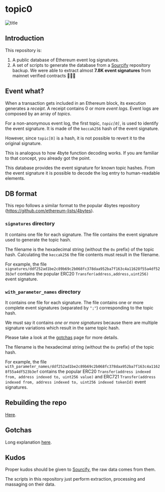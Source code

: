 # topic0

![title](./docs/title.png)

## Introduction

This repository is:

1. A public database of Ethereum event log signatures.
2. A set of scripts to generate the database from a [Sourcify](https://github.com/ethereum/sourcify) repository backup. We were able to extract almost __7.8K event signatures__ from mainnet verified contracts 🎉🎉🎉

## Event what?

When a transaction gets included in an Ethereum block, its execution generates a _receipt_. A receipt contains 0 or more _event logs_. Event logs are composed by an array of _topics_.

For a non-anonymous event log, the first topic, _`topic[0]`_, is used to identify the event signature. It is made of the `keccak256` hash of the event signature.

However, since `topic[0]` is a hash, it is not possible to revert it to the original signature.

This is analogous to how 4byte function decoding works. If you are familiar to that concept, you already got the point.

This database provides the event signature for known topic hashes. From the event signature it is possible to decode the log entry to human-readable elements.

## DB format

This repo follows a similar format to the popular 4bytes repository (https://github.com/ethereum-lists/4bytes).

### `signatures` directory

It contains one file for each signature. The file contains the event signature used to generate the topic hash.

The filename is the hexadecimal string (without the `0x` prefix) of the topic hash. Calculating the `keccak256` the file contents must result in the filename.

For example, the file `signatures/ddf252ad1be2c89b69c2b068fc378daa952ba7f163c4a11628f55a4df523b3ef` contains the popular ERC20 `Transfer(address,address,uint256)` event signature.

### `with_parameter_names` directory

It contains one file for each signature. The file contains one or more complete event signatures (separated by `";"`) corresponding to the topic hash.

We must say it contains _one or more signatures_ because there are multiple signature variations which result in the same topic hash.

Please take a look at the [gotchas](./docs/gotchas.md) page for more details.

The filename is the hexadecimal string (without the `0x` prefix) of the topic hash.

For example, the file `with_parameter_names/ddf252ad1be2c89b69c2b068fc378daa952ba7f163c4a11628f55a4df523b3ef` contains the popular ERC20 `Transfer(address indexed from, address indexed to, uint256 value)` and ERC721 `Transfer(address indexed from, address indexed to, uint256 indexed tokenId)` event signatures.

## Rebuilding the repo

[Here](./docs/build.md).

## Gotchas

Long explanation [here](./docs/gotchas.md).

## Kudos

Proper kudos should be given to [Sourcify](https://github.com/ethereum/sourcify), the raw data comes from them.

The scripts in this repository just perform extraction, processing and massaging on their data.
